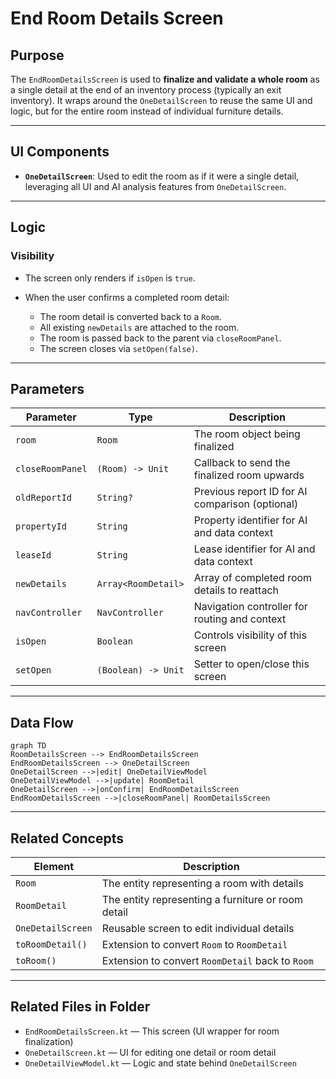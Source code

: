 # End Room Details Screen

## Purpose

The `EndRoomDetailsScreen` is used to **finalize and validate a whole room** as a single detail at the end of an inventory process (typically an exit inventory). It wraps around the `OneDetailScreen` to reuse the same UI and logic, but for the entire room instead of individual furniture details.

---

## UI Components

* **`OneDetailScreen`**:
  Used to edit the room as if it were a single detail, leveraging all UI and AI analysis features from `OneDetailScreen`.

---

## Logic

### Visibility

* The screen only renders if `isOpen` is `true`.
* When the user confirms a completed room detail:

  * The room detail is converted back to a `Room`.
  * All existing `newDetails` are attached to the room.
  * The room is passed back to the parent via `closeRoomPanel`.
  * The screen closes via `setOpen(false)`.

---

## Parameters

| Parameter        | Type                | Description                                     |
| ---------------- | ------------------- | ----------------------------------------------- |
| `room`           | `Room`              | The room object being finalized                 |
| `closeRoomPanel` | `(Room) -> Unit`    | Callback to send the finalized room upwards     |
| `oldReportId`    | `String?`           | Previous report ID for AI comparison (optional) |
| `propertyId`     | `String`            | Property identifier for AI and data context     |
| `leaseId`        | `String`            | Lease identifier for AI and data context        |
| `newDetails`     | `Array<RoomDetail>` | Array of completed room details to reattach     |
| `navController`  | `NavController`     | Navigation controller for routing and context   |
| `isOpen`         | `Boolean`           | Controls visibility of this screen              |
| `setOpen`        | `(Boolean) -> Unit` | Setter to open/close this screen                |

---

## Data Flow

```mermaid
graph TD
RoomDetailsScreen --> EndRoomDetailsScreen
EndRoomDetailsScreen --> OneDetailScreen
OneDetailScreen -->|edit| OneDetailViewModel
OneDetailViewModel -->|update| RoomDetail
OneDetailScreen -->|onConfirm| EndRoomDetailsScreen
EndRoomDetailsScreen -->|closeRoomPanel| RoomDetailsScreen
```

---

## Related Concepts

| Element           | Description                                        |
| ----------------- | -------------------------------------------------- |
| `Room`            | The entity representing a room with details        |
| `RoomDetail`      | The entity representing a furniture or room detail |
| `OneDetailScreen` | Reusable screen to edit individual details         |
| `toRoomDetail()`  | Extension to convert `Room` to `RoomDetail`        |
| `toRoom()`        | Extension to convert `RoomDetail` back to `Room`   |

---

## Related Files in Folder

* `EndRoomDetailsScreen.kt` — This screen (UI wrapper for room finalization)
* `OneDetailScreen.kt` — UI for editing one detail or room detail
* `OneDetailViewModel.kt` — Logic and state behind `OneDetailScreen`
